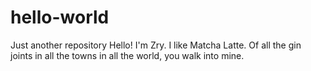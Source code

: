# hello-world
Just another repository
Hello!
I'm Zry. I like Matcha Latte.
Of all the gin joints in all the towns in all the world, you walk into mine.
